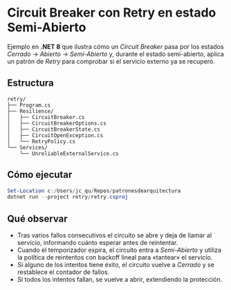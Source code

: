 # Circuit Breaker con Retry en estado Semi-Abierto

Ejemplo en **.NET 8** que ilustra cómo un *Circuit Breaker* pasa por los estados
*Cerrado → Abierto → Semi-Abierto* y, durante el estado semi-abierto, aplica un
patrón de *Retry* para comprobar si el servicio externo ya se recuperó.

## Estructura

```text
retry/
├── Program.cs
├── Resilience/
│   ├── CircuitBreaker.cs
│   ├── CircuitBreakerOptions.cs
│   ├── CircuitBreakerState.cs
│   ├── CircuitOpenException.cs
│   └── RetryPolicy.cs
└── Services/
    └── UnreliableExternalService.cs
```

## Cómo ejecutar

```powershell
Set-Location c:/Users/jc_qu/Repos/patronesdearquitectura
dotnet run --project retry/retry.csproj
```

## Qué observar

- Tras varios fallos consecutivos el circuito se abre y deja de llamar al
  servicio, informando cuánto esperar antes de reintentar.
- Cuando el temporizador expira, el circuito entra a *Semi-Abierto* y utiliza la
  política de reintentos con backoff lineal para «tantear» el servicio.
- Si alguno de los intentos tiene éxito, el circuito vuelve a *Cerrado* y se
  restablece el contador de fallos.
- Si todos los intentos fallan, se vuelve a abrir, extendiendo la protección.
